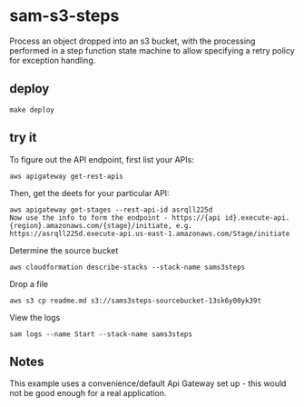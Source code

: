 # sam-s3-steps

Process an object dropped into an s3 bucket, with the processing performed in a step function state machine to allow specifying a retry policy for exception handling.

## deploy

```console
make deploy
```

## try it

To figure out the API endpoint, first list your APIs:

```console
aws apigateway get-rest-apis
```

Then, get the deets for your particular API:

```console
aws apigateway get-stages --rest-api-id asrqll225d
Now use the info to form the endpoint - https://{api id}.execute-api.{region}.amazonaws.com/{stage}/initiate, e.g. https://asrqll225d.execute-api.us-east-1.amazonaws.com/Stage/initiate
```

Determine the source bucket

```console
aws cloudformation describe-stacks --stack-name sams3steps
```

Drop a file

```console
aws s3 cp readme.md s3://sams3steps-sourcebucket-13sk6y00yk39t
```

View the logs

```console
sam logs --name Start --stack-name sams3steps
```


## Notes

This example uses a convenience/default Api Gateway set up - this would not be good enough for a real application.